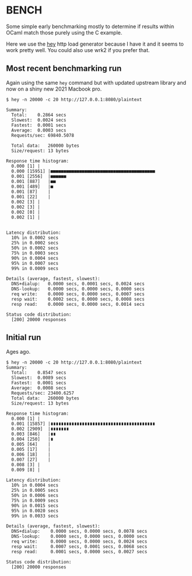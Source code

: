 # BENCH

Some simple early benchmarking mostly to determine if results within OCaml match
those purely using the C example.


Here we use the [hey](https://github.com/rakyll/hey) http load generator because I have it
and it seems to work pretty well. You could also use wrk2 if you prefer that.

## Most recent benchmarking run
Again using the same `hey` command but with updated upstream library and now on a shiny new 2021 Macbook pro.
```
$ hey -n 20000 -c 20 http://127.0.0.1:8080/plaintext

Summary:
  Total:	0.2864 secs
  Slowest:	0.0024 secs
  Fastest:	0.0001 secs
  Average:	0.0003 secs
  Requests/sec:	69840.5078

  Total data:	260000 bytes
  Size/request:	13 bytes

Response time histogram:
  0.000 [1]	|
  0.000 [15951]	|■■■■■■■■■■■■■■■■■■■■■■■■■■■■■■■■■■■■■■■■
  0.001 [2556]	|■■■■■■
  0.001 [887]	|■■
  0.001 [489]	|■
  0.001 [87]	|
  0.001 [22]	|
  0.002 [3]	|
  0.002 [3]	|
  0.002 [0]	|
  0.002 [1]	|


Latency distribution:
  10% in 0.0002 secs
  25% in 0.0002 secs
  50% in 0.0002 secs
  75% in 0.0003 secs
  90% in 0.0004 secs
  95% in 0.0007 secs
  99% in 0.0009 secs

Details (average, fastest, slowest):
  DNS+dialup:	0.0000 secs, 0.0001 secs, 0.0024 secs
  DNS-lookup:	0.0000 secs, 0.0000 secs, 0.0000 secs
  req write:	0.0000 secs, 0.0000 secs, 0.0007 secs
  resp wait:	0.0002 secs, 0.0000 secs, 0.0008 secs
  resp read:	0.0000 secs, 0.0000 secs, 0.0014 secs

Status code distribution:
  [200]	20000 responses
```


## Initial run
Ages ago.
```
$ hey -n 20000 -c 20 http://127.0.0.1:8080/plaintext
Summary:
  Total:	0.8547 secs
  Slowest:	0.0089 secs
  Fastest:	0.0001 secs
  Average:	0.0008 secs
  Requests/sec:	23400.6257
  Total data:	260000 bytes
  Size/request:	13 bytes

Response time histogram:
  0.000 [1]	|
  0.001 [15857]	|∎∎∎∎∎∎∎∎∎∎∎∎∎∎∎∎∎∎∎∎∎∎∎∎∎∎∎∎∎∎∎∎∎∎∎∎∎∎∎∎
  0.002 [2909]	|∎∎∎∎∎∎∎
  0.003 [846]	|∎∎
  0.004 [250]	|∎
  0.005 [64]	|
  0.005 [17]	|
  0.006 [18]	|
  0.007 [27]	|
  0.008 [3]	|
  0.009 [8]	|

Latency distribution:
  10% in 0.0004 secs
  25% in 0.0005 secs
  50% in 0.0006 secs
  75% in 0.0009 secs
  90% in 0.0015 secs
  95% in 0.0020 secs
  99% in 0.0033 secs

Details (average, fastest, slowest):
  DNS+dialup:	 0.0000 secs, 0.0000 secs, 0.0078 secs
  DNS-lookup:	 0.0000 secs, 0.0000 secs, 0.0000 secs
  req write:	 0.0000 secs, 0.0000 secs, 0.0024 secs
  resp wait:	 0.0007 secs, 0.0001 secs, 0.0068 secs
  resp read:	 0.0001 secs, 0.0000 secs, 0.0027 secs

Status code distribution:
  [200]	20000 responses
```
